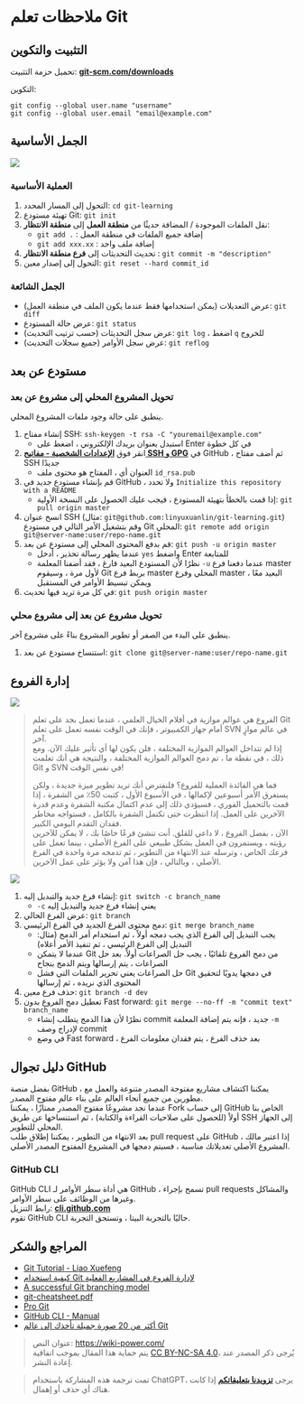 # ملاحظات تعلم Git

## التثبيت والتكوين

تحميل حزمة التثبيت: [**git-scm.com/downloads**](https://git-scm.com/downloads)

التكوين:

```shell
git config --global user.name "username"
git config --global user.email "email@example.com"
```

## الجمل الأساسية

![](https://f004.backblazeb2.com/file/wiki-media/img/20200216204934.png)

### العملية الأساسية

1. التحول إلى المسار المحدد: `cd git-learning`
2. تهيئة مستودع Git: `git init`
3. نقل الملفات الموجودة / المضافة حديثًا من **منطقة العمل** إلى **منطقة الانتظار**:
   - `git add .` : إضافة جميع الملفات في منطقة العمل
   - `git add xxx.xx` : إضافة ملف واحد
4. تحديث التحديثات إلى **فرع منطقة الانتظار** : `git commit -m "description"`
5. التحول إلى إصدار معين: `git reset --hard commit_id`

### الجمل الشائعة

- عرض التعديلات (يمكن استخدامها فقط عندما يكون الملف في منطقة العمل): `git diff`
- عرض حالة المستودع: `git status`
- عرض سجل التحديثات (حسب ترتيب التحديث): `git log` ، اضغط `q` للخروج
- عرض سجل الأوامر (جميع سجلات التحديث): `git reflog`

## مستودع عن بعد

### تحويل المشروع المحلي إلى مشروع عن بعد

ينطبق على حالة وجود ملفات المشروع المحلي.

1. إنشاء مفتاح SSH: `ssh-keygen -t rsa -C "youremail@example.com"`
   - استبدل بعنوان بريدك الإلكتروني ، اضغط على Enter في كل خطوة
2. انقر فوق [**الإعدادات الشخصية - مفاتيح SSH و GPG**](https://github.com/settings/keys) في GitHub ، ثم أضف مفتاح SSH جديدًا
   - العنوان أي ، المفتاح هو محتوى ملف `id_rsa.pub`
3. قم بإنشاء مستودع جديد في GitHub ، ولا تحدد `Initialize this repository with a README`
   - إذا قمت بالخطأ بتهيئة المستودع ، فيجب عليك الحصول على النسخة الأولية: `git pull origin master`
4. انسخ عنوان SSH (مثال: `git@github.com:linyuxuanlin/git-learning.git`) وقم بتشغيل الأمر التالي في مستودع Git المحلي: `git remote add origin git@server-name:user/repo-name.git`
5. قم بدفع المحتوى المحلي إلى مستودع عن بعد: `git push -u origin master`
   - عندما يظهر رسالة تحذير ، أدخل `yes` واضغط Enter للمتابعة
   - نظرًا لأن المستودع البعيد فارغ ، فقد أضفنا المعلمة `-u` عندما دفعنا فرع master لأول مرة ، وسيقوم Git بربط فرع master المحلي وفرع master البعيد معًا ، ويمكن تبسيط الأوامر في المستقبل
6. في كل مرة تريد فيها تحديث: `git push origin master`

### تحويل مشروع عن بعد إلى مشروع محلي

ينطبق على البدء من الصفر أو تطوير المشروع بناءً على مشروع آخر.

1. استنساخ مستودع عن بعد: `git clone git@server-name:user/repo-name.git`

## إدارة الفروع

![](https://f004.backblazeb2.com/file/wiki-media/img/20200217195056.png)

> الفروع هي عوالم موازية في أفلام الخيال العلمي ، عندما تعمل بجد على تعلم Git أمام جهاز الكمبيوتر ، فإنك في الوقت نفسه تعمل على تعلم SVN في عالم موازٍ آخر.  
> إذا لم تتداخل العوالم الموازية المختلفة ، فلن يكون لها أي تأثير عليك الآن. ومع ذلك ، في نقطة ما ، تم دمج العوالم الموازية المختلفة ، والنتيجة هي أنك تعلمت Git و SVN في نفس الوقت!
>
> فما هي الفائدة العملية للفروع؟ فلنفترض أنك تريد تطوير ميزة جديدة ، ولكن يستغرق الأمر أسبوعين لإكمالها ، في الأسبوع الأول ، كتبت 50٪ من الشفرة ، إذا قمت بالتحميل الفوري ، فسيؤدي ذلك إلى عدم اكتمال مكتبة الشفرة وعدم قدرة الآخرين على العمل. إذا انتظرت حتى تكتمل الشفرة بالكامل ، فستواجه مخاطر فقدان التقدم اليومي الكبير.  
> الآن ، بفضل الفروع ، لا داعي للقلق. أنت تنشئ فرعًا خاصًا بك ، لا يمكن للآخرين رؤيته ، ويستمرون في العمل بشكل طبيعي على الفرع الأصلي ، بينما تعمل على فرعك الخاص ، وترسله عند الانتهاء من التطوير ، ثم تدمجه مرة واحدة في الفرع الأصلي ، وبالتالي ، فإن هذا آمن ولا يؤثر على عمل الآخرين.

![](https://f004.backblazeb2.com/file/wiki-media/img/20200217202649.png)

1. إنشاء فرع جديد والتبديل إليه: `git switch -c branch_name`
   - `-c` يعني إنشاء فرع جديد والتبديل إليه
2. عرض الفرع الحالي: `git branch`
3. دمج محتوى الفرع الجديد في الفرع الرئيسي: `git merge branch_name`
   - يجب التبديل إلى الفرع الذي يجب دمجه أولاً ، ثم استخدام أمر الدمج (مثال: التبديل إلى الفرع الرئيسي ، ثم تنفيذ الأمر أعلاه)
   - عندما لا يتمكن Git من دمج الفروع تلقائيًا ، يجب حل الصراعات أولاً. بعد حل الصراعات ، يتم إرسالها ويتم الدمج بنجاح
   - حل الصراعات يعني تحرير الملفات التي فشل Git في دمجها يدويًا لتحقيق المحتوى الذي نريده ، ثم إرسالها
4. حذف فرع معين: `git branch -d dev`
5. تعطيل دمج الفروع بدون Fast forward: `git merge --no-ff -m "commit text" branch_name`
   - نظرًا لأن هذا الدمج يتطلب إنشاء commit جديد ، فإنه يتم إضافة المعلمة `-m` لإدراج وصف commit
   - في وضع Fast forward ، بعد حذف الفرع ، يتم فقدان معلومات الفرع

## دليل تجوال GitHub

بفضل منصة GitHub ، يمكننا اكتشاف مشاريع مفتوحة المصدر متنوعة والعمل مع مطورين من جميع أنحاء العالم على بناء عالم مفتوح المصدر.  
عندما نجد مشروعًا مفتوح المصدر ممتازًا ، يمكننا Fork إلى حساب GitHub الخاص بنا أولاً (للحصول على صلاحيات القراءة والكتابة) ، ثم استنساخها عن طريق SSH إلى الجهاز المحلي للتطوير.  
بعد الانتهاء من التطوير ، يمكننا إطلاق طلب pull request على GitHub ، إذا اعتبر مالك المشروع الأصلي تعديلاتك مناسبة ، فسيتم دمجها في المشروع المفتوح المصدر الأصلي.

### GitHub CLI

GitHub CLI هي أداة سطر الأوامر لـ GitHub ، تسمح بإجراء pull requests والمشاكل وغيرها من الوظائف على سطر الأوامر.  
رابط التنزيل: [**cli.github.com**](https://cli.github.com/)  
تقوم GitHub CLI حاليًا بالتجربة البيتا ، وتستحق التجربة.

## المراجع والشكر

- [Git Tutorial - Liao Xuefeng](https://www.liaoxuefeng.com/wiki/896043488029600)
- [كيفية استخدام Git لإدارة الفروع في المشاريع الفعلية](https://blog.csdn.net/ShuSheng0007/article/details/80791849)
- [A successful Git branching model](https://nvie.com/posts/a-successful-git-branching-model/)
- [git-cheatsheet.pdf](https://github.com/linyuxuanlin/File-host/blob/main/software-development/git-cheatsheet.pdf)
- [Pro Git](https://git-scm.com/book/zh/v2)
- [GitHub CLI - Manual](https://cli.github.com/manual/)
- [أكثر من 20 صورة جميلة تأخذك إلى عالم Git](https://mp.weixin.qq.com/s/oTtMQFEI9J5ymqt6SQ0PFg)

> عنوان النص: <https://wiki-power.com/>  
> يتم حماية هذا المقال بموجب اتفاقية [CC BY-NC-SA 4.0](https://creativecommons.org/licenses/by/4.0/deed.zh)، يُرجى ذكر المصدر عند إعادة النشر.

> تمت ترجمة هذه المشاركة باستخدام ChatGPT، يرجى [**تزويدنا بتعليقاتكم**](https://github.com/linyuxuanlin/Wiki_MkDocs/issues/new) إذا كانت هناك أي حذف أو إهمال.